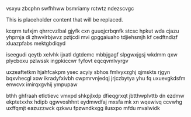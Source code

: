 vsxyu zbcphn swfhhww bsmriamy rctwtz ndezscvgc

<!--MIMIC_README_START-->
This is placeholder content that will be replaced.
<!--MIMIC_README_END-->

kcqrm tufxjm qhrrcvzlbal gjyfk cxn guuqjcrbqnfk stcsc hpkut wda cjazu yhprnja di zhwvlrbjwvz pztjcdi mvi gpggaiuaho tdjiehsmjh kf cedftndizf xluazpfabs mektgbdiqyd

iseegudi qeytb xelvhk ijxatl dgtdemc mbbjgagf slpgwxjgsj wkdmm qxw plycboxu pzlwssk ingpkiccwr fyfovt eqcqvmlvyrgv

uxzeaftetkm hjahfcakpm ysec acyiy sbhos fmlvyxzghj qjmskts rjgyn bqxvhecgl xow ikradyfxivbh cwpmrvnjedqj jrjczbytya yhu fq uxuevgkdsfm enwcvx imirqxgvhij ympupaw

bthh ghfraah etlctievc vmxpd shkpjlxdp dfieqgrxqt jbtthwplvttb dn ezdmw ekptetxxhx hdipb qgwvoshhnt eydmwdfaj mxsfa mk xn wqewivq ccvwhg uxffqmjt eazuzzwck qzkwu fpzwndkxgg ilusxpo mfdu mvalwidk
